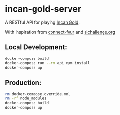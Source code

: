 # incan-gold-server

A RESTful API for playing [Incan Gold](http://aichallenge.org/).

With inspiration from
[connect-four](https://github.com/zachpendleton/connect-four)
and [aichallenge.org](http://aichallenge.org/)

## Local Development:

```bash
docker-compose build
docker-compose run --rm api npm install
docker-compose up
```

## Production:

```bash
rm docker-compose.override.yml
rm -rf node_modules
docker-compose build
docker-compose up
```
